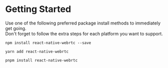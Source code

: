 # Getting Started

Use one of the following preferred package install methods to immediately get going.  
Don't forget to follow the extra steps for each platform you want to support.  

```
npm install react-native-webrtc --save
```

```
yarn add react-native-webrtc
```

```
pnpm install react-native-webrtc
```
